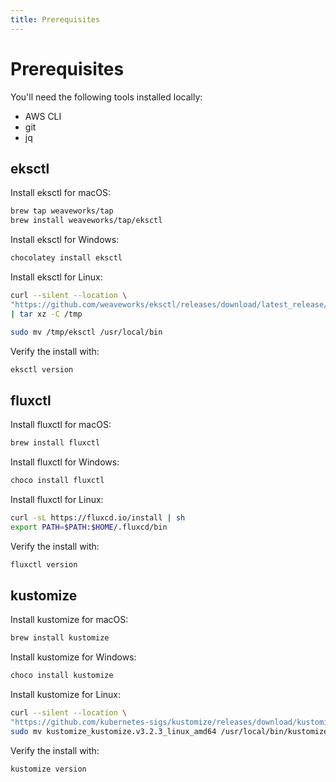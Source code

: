 ```yaml
---
title: Prerequisites
---
```


# Prerequisites

You'll need the following tools installed locally:
* AWS CLI
* git
* jq

## eksctl

Install eksctl for macOS:

```sh
brew tap weaveworks/tap
brew install weaveworks/tap/eksctl
```

Install eksctl for Windows:

```sh
chocolatey install eksctl
```

Install eksctl for Linux:

```sh
curl --silent --location \
"https://github.com/weaveworks/eksctl/releases/download/latest_release/eksctl_$(uname -s)_amd64.tar.gz" \
| tar xz -C /tmp

sudo mv /tmp/eksctl /usr/local/bin
```

Verify the install with:

```sh
eksctl version
```

## fluxctl

Install fluxctl for macOS:

```sh
brew install fluxctl
```

Install fluxctl for Windows:

```sh
choco install fluxctl
```

Install fluxctl for Linux:

```sh
curl -sL https://fluxcd.io/install | sh
export PATH=$PATH:$HOME/.fluxcd/bin
```

Verify the install with:

```sh
fluxctl version
```

## kustomize

Install kustomize for macOS:

```sh
brew install kustomize
```

Install kustomize for Windows:

```sh
choco install kustomize
```

Install kustomize for Linux:

```sh
curl --silent --location \
"https://github.com/kubernetes-sigs/kustomize/releases/download/kustomize%2Fv3.2.3/kustomize_kustomize.v3.2.3_linux_amd64" && \
sudo mv kustomize_kustomize.v3.2.3_linux_amd64 /usr/local/bin/kustomize
```

Verify the install with:

```sh
kustomize version
```
